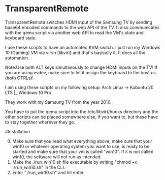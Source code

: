 # TransparentRemote

TransparentRemote switches HDMI input of the Samsung TV by sending base64 encoded commands to the web API of the TV. It also communicates with the qemu script via another web API to read the VM's state and keyboard state.

I use these scripts to have an automated KVM switch. I just run my Windows 10 (Gaming) VM via virsh (libvirt) and that's basically it. It does all the automation.

Note:Use both ALT keys simultanously to change HDMI inputs on the TV! If you are using evdev, make sure to let it assign the keyboard to the host os (both CTRLs)!

I am using these scripts on my following setup: 
Arch Linux -> Kubuntu 20 LTS
           |_ Windows 10 Pro

They work with my Samsung TV from the year 2010.

You have to put the qemu script into the /etc/libvirt/hooks directory and the other scripts can be placed somewhere else, if you want to, but these have to stay together wherever they go.



#Installation

0. Make sure that you read what everything above, make sure that your win10 or whatever operating system you want to use, is ready to be started and make sure that your vm is called "win10". If it is not called win10, the software will not run as intended.
1. Make the ./run_win10.sh file executable by writing "chmod +x ./run_win10.sh" in the CLI.
2. Enter "./run_win10.sh" and hit enter.
